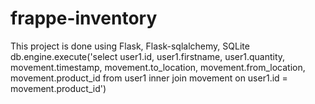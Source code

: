 # frappe-inventory

This project is done using Flask, Flask-sqlalchemy, SQLite
db.engine.execute('select user1.id, user1.firstname, user1.quantity, movement.timestamp, movement.to_location, movement.from_location, movement.product_id from user1 inner join movement on user1.id = movement.product_id')